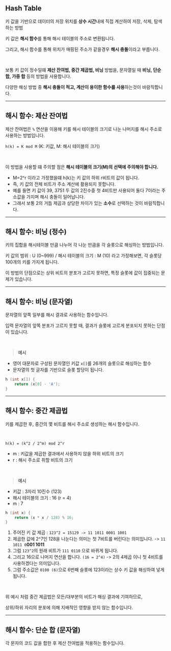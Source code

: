 ## Hash Table

키 값을 기반으로 데이터의 저장 위치를 **상수 시간**내에 직접 계산하여 저장, 삭제, 탐색하는 방법

키 값은 **해시 함수**를 통해 해시 테이블의 주소로 변환됩니다.

그리고, 해시 함수를 통해 위치가 매핑된 주소가 같을경우 **해시 충돌**이라고 부릅니다.

<br>

보통 키 값이 정수일떄 **제산 잔여법, 중간 제곱법, 비닝** 방법을, 문자열일 때 **비닝, 단순 합, 가중 합** 등의 방법을 사용합니다.

다양한 해싱 방법 중 **해시 충돌이 적고, 계산이 용이한 함수를 사용**하는것이 바람직합니다.

---
## 해시 함수: 제산 잔여법

제산 잔여법은 `%` 연산을 이용해 키를 해시 테이블의 크기로 나눈 나머지를 해시 주소로 사용하는 방법입니다.

`h(k) = K mod M` (K: 키값, M: 해시 테이블의 크기)

<br>

이 방법을 사용할 떄 주의할 점은 **해시 테이블의 크기(M)의 선택에 주의해야 합니다.**

- M=2^r 이라고 가정했을떄 h(k)는 키 값의 하위 r비트의 값이 됩니다.
- 즉, 키 값의 전체 비트가 주소 계산에 활용되지 못합니다.
- 예를 들면 키 값이 39, 3751 두 값의 2진수중 첫 4비트만 사용되어 둘다 7이라는 주소값을 가지며 해시 충돌이 일어납니다.
- 그래서 보통 2의 거듭 제곱과 상당한 차이가 있는 **소수**로 선택하는 것이 바람직합니다.

---
## 해시 함수: 비닝 (정수)

키의 집합을 해시테이블 만큼 나누어 각 나눈 만큼을 각 슬롯으로 해싱하는 방법입니다.

키 값의 범위 : U (0~999) / 해시 테이블의 크기 : M (10) 라고 가정해보면, 각 슬롯당 100개의 키를 가지게 됩니다.

이 방법의 단점으로는 상위 비트의 분포가 고르지 못하면, 특정 슬롯에 값이 집중되는 문제가 있습니다.

---
## 해시 함수: 비닝 (문자열)

문자열의 앞쪽 일부를 해시 결과로 사용하는 함수입니다.

입력 문자열의 앞쪽 분포가 고르지 못할 때, 결과가 슬롯에 고르게 분포되지 못하는 단점이 있습니다.

<br>

> **예시**

- 영어 대문자로 구성된 문자열인 키값  `x[]`를 26개의 슬롯으로 해싱하는 함수
- 문자열의 첫 글자를 기반으로 슬롯 할당이 됩니다.

```c
h (int x[]) {
	return (x[0] - 'A');
}
```

---
## 해시 함수: 중간 제곱법

키를 제곱한 후, 중간의 몇 비트를 해시 주소로 생성하는 해시 함수입니다.

<br>

`h(k) = (k^2 / 2^m) mod 2^r`

- m : 키값을 제곱한 결과에서 사용하지 않을 하위 비트의 크기
- r : 해시 주소로 취할 비트의 크기

<br>

> **예시**

- 키값 : 3자리 10진수 (123)
- 해시 테이블의 크기 : 16 (r = 4)
- m : 7

```c
h (int x) {
	return (x * x / 128) % 16;
}
```

1. 주어진 키 값 제곱 : `123^2 = 15129 -> 11 1011 0001 1001`
2. 제곱한 값에 2^7인 128을 나눈다는 의미는 첫 7비트를 버린다는 의미입니다. -> `11 1011 0`**001 1011**
3. 그럼 `123^2`의 원래 비트가 `111 0110` 으로 바뀌게 됩니다.
4. 그리고 16으로 나머지 연산을 합니다. `(16 = 2^4)` -> 2의 4제곱 이니 첫 4비트를 사용하겠다는 의미입니다.
5. 그럼 주소값은 `0100 (6)`으로  6번째 슬롯에 123이라는 상수 키 값을 해싱하여 넣게 됩니다.

<br>

위 예시 처럼 중간 제곱법은 모든/대부분의 비트가 해싱 결과에 기여하므로,

상위/하위 자리의 분포에 의해 지배적인 영향을 받지 않는 함수입니다.

---
## 해시 함수: 단순 합 (문자열)

각 문자의 코드 값을 합한 후 제산 잔여법을 적용하는 함수입니다.


